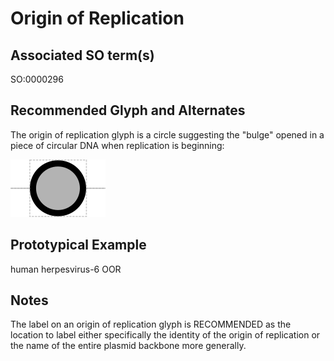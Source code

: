# Origin of Replication

## Associated SO term(s)
SO:0000296

## Recommended Glyph and Alternates
The origin of replication glyph is a circle suggesting the "bulge" opened in a piece of circular DNA when replication is beginning:

![glyph specification](origin-of-replication-specification.png)

## Prototypical Example

human herpesvirus-6 OOR

## Notes

The label on an origin of replication glyph is RECOMMENDED as the location to label either specifically the identity of the origin of replication or the name of the entire plasmid backbone more generally.